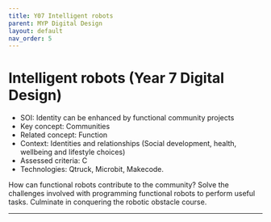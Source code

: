 ```yaml
---
title: Y07 Intelligent robots
parent: MYP Digital Design
layout: default
nav_order: 5
---
```


# Intelligent robots (Year 7 Digital Design)

* SOI: Identity can be enhanced by functional community projects
* Key concept: Communities
* Related concept: Function
* Context: Identities and relationships (Social development, health, wellbeing and lifestyle choices)
* Assessed criteria: C
* Technologies: Qtruck, Microbit, Makecode.

How can functional robots contribute to the community? Solve the challenges involved with programming functional robots to perform useful tasks. Culminate in conquering the robotic obstacle course.

---


